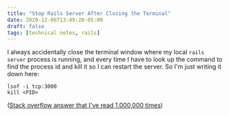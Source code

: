 ```yaml
---
title: "Stop Rails Server After Closing the Terminal"
date: 2020-12-06T13:49:20-05:00
draft: false
tags: [technical notes, rails]
---
```


I always accidentally close the terminal window where my local `rails server` process is running, and every time I have to look up the command to find the process id and kill it so I can restart the server.
So I'm just writing it down here:

```
lsof -i tcp:3000
kill <PID>
```

([Stack overflow answer that I've read 1,000,000 times](https://stackoverflow.com/a/3855359))



